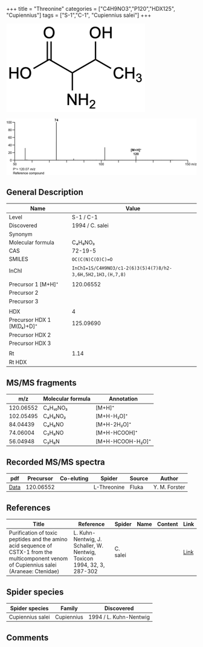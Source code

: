 +++
title = "Threonine"
categories = ["C4H9NO3","P120","HDX125",
"Cupiennius"]
tags = ["S-1","C-1",
"Cupiennius salei"]
+++

![](/img/Threonine.png)

![](/img_MSMS/120_Threonine.png)

## General Description

| Name                      | Value           |
|---------------------------|-----------------|
| Level                     | S-1 / C-1       |
| Discovered                | 1994 / C. salei |
| Synonym                   |                 |
| Molecular formula         | C₄H₉NO₃         |
| CAS                       | 72-19-5         |
| SMILES | `OC(C(N)C(O)C)=O`  |
| InChI  | `InChI=1S/C4H9NO3/c1-2(6)3(5)4(7)8/h2-3,6H,5H2,1H3,(H,7,8)`  |
|                           |                 |
| Precursor 1 [M+H]⁺        | 120.06552       |
| Precursor 2               |                 |
| Precursor 3               |                 |
|                           |                 |
| HDX                       | 4               |
| Precursor HDX 1 [M(D₄)+D]⁺ | 125.09690       |
| Precursor HDX 2           |                 |
| Precursor HDX 3           |                 |
|                           |                 |
| Rt                        | 1.14            |
| Rt HDX                    |                 |

## MS/MS fragments

| m/z       | Molecular formula | Annotation       |
|-----------|-------------------|------------------|
| 120.06552 | C₄H₁₀NO₃          | [M+H]⁺           |
| 102.05495 | C₄H₈NO₂           | [M+H-H₂O]⁺       |
| 84.04439  | C₄H₆NO            | [M+H-2H₂O]⁺      |
| 74.06004  | C₃H₈NO            | [M+H-HCOOH]⁺     |
| 56.04948  | C₃H₆N             | [M+H-HCOOH-H₂O]⁺ |

## Recorded MS/MS spectra

| pdf                                 | Precursor | Co-eluting | Spider      | Source | Author        |
|-------------------------------------|-----------|------------|-------------|--------|---------------|
| [Data](/pdf/120_Threonine_1-14.pdf) | 120.06552 |            | L-Threonine | Fluka  | Y. M. Forster |

## References

| Title                                                                                                                                      | Reference                                                              | Spider   | Name | Content | Link                                         |
|--------------------------------------------------------------------------------------------------------------------------------------------|------------------------------------------------------------------------|----------|------|---------|----------------------------------------------|
| Purification of toxic peptides and the amino acid sequence of CSTX-1 from the multicomponent venom of Cupiennius salei (Araneae: Ctenidae) | L. Kuhn-Nentwig, J. Schaller, W. Nentwig, Toxicon 1994, 32, 3, 287-302 | C. salei |      |         | [Link](https://doi.org/10.1016/0041-0101(94)90082-5) |

## Spider species

| Spider species   | Family     | Discovered             |
|------------------|------------|------------------------|
| Cupiennius salei | Cupiennius | 1994 / L. Kuhn-Nentwig |

## Comments